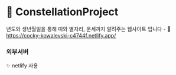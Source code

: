 # :sparkler: ConstellationProject
년도와 생년월일을 통해 띠와 별자리, 운세까지 알려주는 웹사이트 입니다 - :flags:
https://cocky-kowalevski-c4744f.netlify.app/
### 외부서버 
:sparkles: netlify 사용
